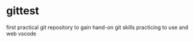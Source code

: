 # gittest
first practical git repository to gain hand-on git skills
practicing to use and web vscode
